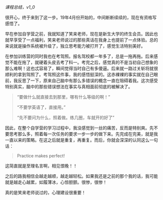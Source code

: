 *课程总结，v1_0*

很开心，终于来到了这一步。19年4月份开始的，中间断断续续的，现在有资格写感悟了。



早在参加自学营之前，我就知道了笑来老师，现在是新生大学的终生会员。因此也就早享受了一点福利，笑来老师说过的那些真话在我身上也提前了一点体验。总的来说就是操作系统被升级了，独立思考能力被打开了，感觉生活特别美好。



在参加训练营的同时我也在考驾照。报名驾校都一年多了，总是一拖再拖。后来感觉不能在拖了，就硬着头皮去考了科一。考完之后，感觉真的不是当初自己想象的那么难啊！这也忒容易了，瞬间觉得当时自己有多傻逼。后来就一路过关斩将就很顺利的拿到驾照了。考驾照这件事，我的感悟挺深的。这赤裸裸的事实就在自己眼前，我反思了一下，原来自己脑中有那么多错误的概念一直在阻碍着我。这次感受特别真实，脑中的那些错误想法在事实与真相面前彻底的被解决了。

> “要做什么就直接去到那里，哪有什么等级的啊！”
>
> “不要学英语了，直接用。”
>
> “先不要问为什么，照着做。练几圈，车就开的好了”

因此，在整个自学营的学习过程中，我没感觉到一丝的痛苦，反而是特别爽。先不要思考那么多，照着每一次任务的要求一步一步的做下来。先完成在完美，就是我一直以来的策略。在这之后就是重复，再重复。而后，你就会深深的认同这么一句话：

> Practice makes perfect!

这简直就是至理名言啊，相见恨晚！！

之后的路我相信会越走越顺，越走越轻松。如果我还是之前的那个我的话，我可能就是越走心越累，如履薄冰，心惊胆颤。很惨，很惨！

真的是笑来老师说过的，心理建设很重要！